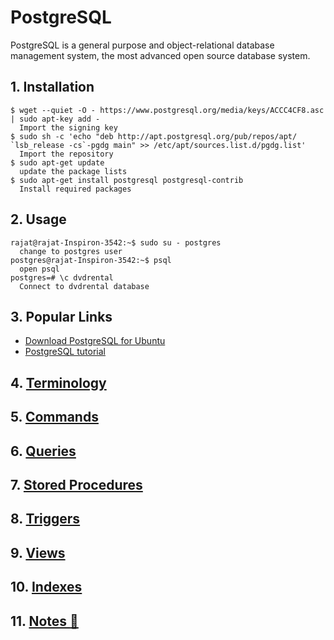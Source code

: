 # PostgreSQL

PostgreSQL is a general purpose and object-relational database management system, the most advanced open source database system.

## 1. Installation

```ssh
$ wget --quiet -O - https://www.postgresql.org/media/keys/ACCC4CF8.asc | sudo apt-key add -
  Import the signing key
$ sudo sh -c 'echo "deb http://apt.postgresql.org/pub/repos/apt/ `lsb_release -cs`-pgdg main" >> /etc/apt/sources.list.d/pgdg.list'
  Import the repository
$ sudo apt-get update
  update the package lists
$ sudo apt-get install postgresql postgresql-contrib
  Install required packages
```

## 2. Usage

```ssh
rajat@rajat-Inspiron-3542:~$ sudo su - postgres
  change to postgres user
postgres@rajat-Inspiron-3542:~$ psql
  open psql
postgres=# \c dvdrental
  Connect to dvdrental database
```

## 3. Popular Links

* [Download PostgreSQL for Ubuntu](https://www.postgresql.org/download/linux/ubuntu/)
* [PostgreSQL tutorial](https://www.postgresqltutorial.com/)

## 4. [Terminology](/postgresql/md/terminology.md)

## 5. [Commands](/postgresql/md/commands.md)

## 6. [Queries](/postgresql/md/queries.md)

## 7. [Stored Procedures](/postgresql/md/stored-procedures.md)

## 8. [Triggers](/postgresql/md/triggers.md)

## 9. [Views](/postgresql/md/views.md)

## 10. [Indexes](/postgresql/md/indexes.md)

## 11. [Notes :pushpin:](/postgresql/md/notes.md)
